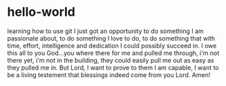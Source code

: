 # hello-world
learning how to use git
I just got an opportunity to do something I am passionate about, to do something I love to do, to do something that with time, effort, intelligence and dedication I could possibly succeed in. I owe this all to you God...you where there for me and pulled me through, i'm not there yet, i'm not in the building, they could easily pull me out as easy as they pulled me in. But Lord, I want to prove to them I am capable, I want to be a living testement that blessings indeed come from you Lord. Amen!
